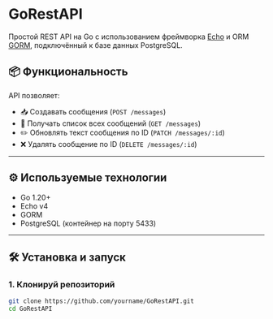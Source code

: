 # GoRestAPI

Простой REST API на Go с использованием фреймворка [Echo](https://echo.labstack.com/) и ORM [GORM](https://gorm.io/), подключённый к базе данных PostgreSQL.

## 📦 Функциональность

API позволяет:

- 📥 Создавать сообщения (`POST /messages`)
- 📄 Получать список всех сообщений (`GET /messages`)
- ✏️ Обновлять текст сообщения по ID (`PATCH /messages/:id`)
- ❌ Удалять сообщение по ID (`DELETE /messages/:id`)

---

## ⚙️ Используемые технологии

- Go 1.20+
- Echo v4
- GORM
- PostgreSQL (контейнер на порту 5433)

---

## 🛠 Установка и запуск

### 1. Клонируй репозиторий
```bash
git clone https://github.com/yourname/GoRestAPI.git
cd GoRestAPI
